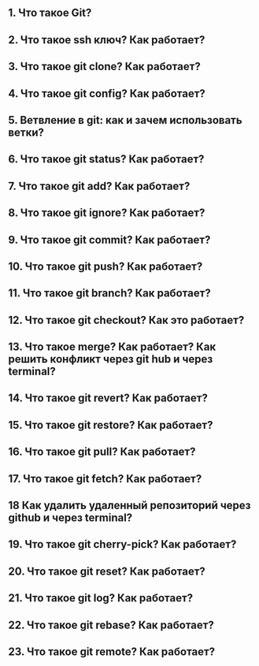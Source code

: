 ## 1. Что такое Git?
## 2. Что такое ssh ключ? Как работает?
## 3. Что такое git clone? Как работает?
## 4. Что такое git config? Как работает?
## 5. Ветвление в git: как и зачем использовать ветки?
## 6. Что такое git status? Как работает?
## 7. Что такое git add? Как работает?
## 8. Что такое git ignore? Как работает?
## 9. Что такое git commit? Как работает?
## 10. Что такое git push? Как работает? 
## 11. Что такое git branch? Как работает?
## 12. Что такое git checkout? Как это работает?
## 13. Что такое merge? Как работает? Как решить конфликт через git hub и через terminal?
## 14. Что такое git revert? Как работает?
## 15. Что такое git restore? Как работает?
## 16. Что такое git pull? Как работает?
## 17. Что такое git fetch? Как работает?
## 18 Как удалить удаленный репозиторий через github и через terminal?
## 19. Что такое git cherry-pick? Как работает?
## 20. Что такое git reset? Как работает?
## 21. Что такое git log? Как работает?
## 22. Что такое git rebase? Как работает?
## 23. Что такое git remote? Как работает?
